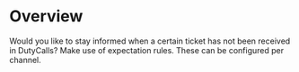 # Overview

Would you like to stay informed when a certain ticket has not been received in DutyCalls? Make use of expectation rules. These can be configured per channel.
